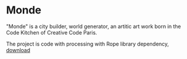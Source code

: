# Monde

"Monde" is a city builder, world generator, an artitic art work born in the Code Kitchen of Creative Code Paris.

The project is code with processing with Rope library dependency, [download](https://github.com/StanLepunK/Rope/blob/master/build_rope/Rope.zip)

